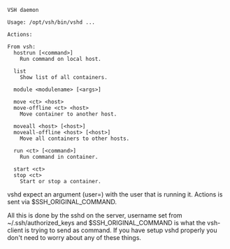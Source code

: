 ```
VSH daemon

Usage: /opt/vsh/bin/vshd ...

Actions:

From vsh:
  hostrun [<command>]
    Run command on local host.

  list
    Show list of all containers.

  module <modulename> [<args>]

  move <ct> <host>
  move-offline <ct> <host>
    Move container to another host.

  moveall <host> [<host>]
  moveall-offline <host> [<host>]
    Move all containers to other hosts.

  run <ct> [<command>]
    Run command in container.

  start <ct>
  stop <ct>
    Start or stop a container.
```

vshd expect an argument (user=<username>) with the user that is running it. Actions is sent via $SSH_ORIGINAL_COMMAND.

All this is done by the sshd on the server, username set from ~/.ssh/authorized_keys and $SSH_ORIGINAL_COMMAND is what the vsh-client is trying to send as command. If you have setup vshd properly you don't need to worry about any of these things.
